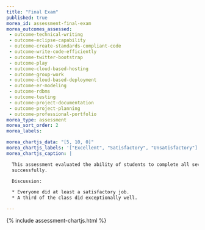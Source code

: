 ```yaml
---
title: "Final Exam"
published: true
morea_id: assessment-final-exam
morea_outcomes_assessed:
 - outcome-technical-writing
 - outcome-eclipse-capability
 - outcome-create-standards-compliant-code
 - outcome-write-code-efficiently
 - outcome-twitter-bootstrap
 - outcome-play
 - outcome-cloud-based-hosting
 - outcome-group-work
 - outcome-cloud-based-deployment
 - outcome-er-modeling
 - outcome-rdbms
 - outcome-testing
 - outcome-project-documentation
 - outcome-project-planning
 - outcome-professional-portfolio
morea_type: assessment
morea_sort_order: 2
morea_labels:

morea_chartjs_data: "[5, 10, 0]"
morea_chartjs_labels: '["Excellent", "Satisfactory", "Unsatisfactory"]'
morea_chartjs_caption: |

  This assessment evaluated the ability of students to complete all seven aspects of the final exam 
  successfully.

  Discussion:

  * Everyone did at least a satisfactory job. 
  * A third of the class did exceptionally well. 

---
```


{%  include assessment-chartjs.html  %}
